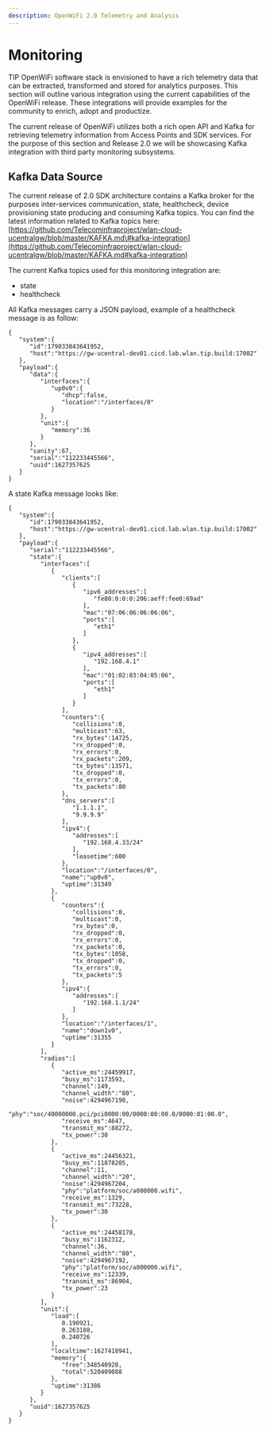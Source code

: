 ```yaml
---
description: OpenWiFi 2.0 Telemetry and Analysis
---
```


# Monitoring

TIP OpenWiFi software stack is envisioned to have a rich telemetry data that can be extracted, transformed and stored for analytics purposes. This section will outline various integration using the current capabilities of the OpenWiFi release. These integrations will provide examples for the community to enrich, adopt and productize.

The current release of OpenWiFi utilizes both a rich open API and Kafka for retrieving telemetry information from Access Points and SDK services. For the purpose of this section and Release 2.0 we will be showcasing Kafka integration with third party monitoring subsystems.

## Kafka Data Source

The current release of 2.0 SDK architecture contains a Kafka broker for the purposes inter-services communication, state, healthcheck, device provisioning state producing and consuming Kafka topics. You can find the latest information related to Kafka topics here: [https://github.com/Telecominfraproject/wlan-cloud-ucentralgw/blob/master/KAFKA.md\#kafka-integration](https://github.com/Telecominfraproject/wlan-cloud-ucentralgw/blob/master/KAFKA.md#kafka-integration)

The current Kafka topics used for this monitoring integration are:

* state
* healthcheck

All Kafka messages carry a JSON payload, example of a healthcheck message is as follow:

```text
{
   "system":{
      "id":179033843641952,
      "host":"https://gw-ucentral-dev01.cicd.lab.wlan.tip.build:17002"
   },
   "payload":{
      "data":{
         "interfaces":{
            "up0v0":{
               "dhcp":false,
               "location":"/interfaces/0"
            }
         },
         "unit":{
            "memory":36
         }
      },
      "sanity":67,
      "serial":"112233445566",
      "uuid":1627357625
   }
}
```

A state Kafka message looks like:

```text
{
   "system":{
      "id":179033843641952,
      "host":"https://gw-ucentral-dev01.cicd.lab.wlan.tip.build:17002"
   },
   "payload":{
      "serial":"112233445566",
      "state":{
         "interfaces":[
            {
               "clients":[
                  {
                     "ipv6_addresses":[
                        "fe80:0:0:0:206:aeff:fee0:69ad"
                     ],
                     "mac":"07:06:06:06:06:06",
                     "ports":[
                        "eth1"
                     ]
                  },
                  {
                     "ipv4_addresses":[
                        "192.168.4.1"
                     ],
                     "mac":"01:02:03:04:05:06",
                     "ports":[
                        "eth1"
                     ]
                  }
               ],
               "counters":{
                  "collisions":0,
                  "multicast":63,
                  "rx_bytes":14725,
                  "rx_dropped":0,
                  "rx_errors":0,
                  "rx_packets":209,
                  "tx_bytes":13571,
                  "tx_dropped":0,
                  "tx_errors":0,
                  "tx_packets":80
               },
               "dns_servers":[
                  "1.1.1.1",
                  "9.9.9.9"
               ],
               "ipv4":{
                  "addresses":[
                     "192.168.4.33/24"
                  ],
                  "leasetime":600
               },
               "location":"/interfaces/0",
               "name":"up0v0",
               "uptime":31349
            },
            {
               "counters":{
                  "collisions":0,
                  "multicast":0,
                  "rx_bytes":0,
                  "rx_dropped":0,
                  "rx_errors":0,
                  "rx_packets":0,
                  "tx_bytes":1058,
                  "tx_dropped":0,
                  "tx_errors":0,
                  "tx_packets":5
               },
               "ipv4":{
                  "addresses":[
                     "192.168.1.1/24"
                  ]
               },
               "location":"/interfaces/1",
               "name":"down1v0",
               "uptime":31355
            }
         ],
         "radios":[
            {
               "active_ms":24459917,
               "busy_ms":1173593,
               "channel":149,
               "channel_width":"80",
               "noise":4294967198,
               "phy":"soc/40000000.pci/pci0000:00/0000:00:00.0/0000:01:00.0",
               "receive_ms":4647,
               "transmit_ms":88272,
               "tx_power":30
            },
            {
               "active_ms":24456321,
               "busy_ms":11878205,
               "channel":11,
               "channel_width":"20",
               "noise":4294967204,
               "phy":"platform/soc/a000000.wifi",
               "receive_ms":1329,
               "transmit_ms":73228,
               "tx_power":30
            },
            {
               "active_ms":24458178,
               "busy_ms":1162312,
               "channel":36,
               "channel_width":"80",
               "noise":4294967192,
               "phy":"platform/soc/a800000.wifi",
               "receive_ms":12339,
               "transmit_ms":86904,
               "tx_power":23
            }
         ],
         "unit":{
            "load":[
               0.190921,
               0.263188,
               0.240726
            ],
            "localtime":1627418941,
            "memory":{
               "free":348540928,
               "total":520409088
            },
            "uptime":31386
         }
      },
      "uuid":1627357625
   }
}
```

